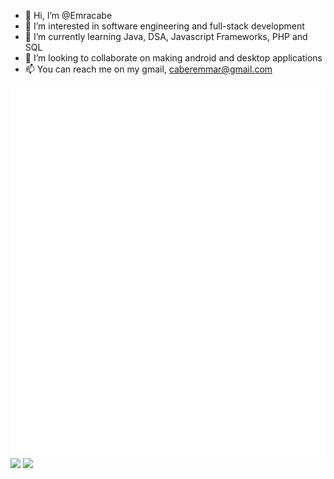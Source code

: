 - 👋 Hi, I’m @Emracabe
- 👀 I’m interested in software engineering and full-stack development
- 🌱 I’m currently learning Java, DSA, Javascript Frameworks, PHP and SQL
- 💞️ I’m looking to collaborate on making android and desktop applications
- 📫 You can reach me on my gmail, caberemmar@gmail.com

![Languages Used](https://raw.githubusercontent.com/Emracabe/github-stats/master/generated/languages.svg#gh-dark-mode-only)
![Languages Used](https://raw.githubusercontent.com/Emracabe/github-stats/master/generated/languages.svg#gh-light-mode-only)
![](https://raw.githubusercontent.com/username/github-stats/master/generated/overview.svg#gh-dark-mode-only)
![](https://raw.githubusercontent.com/username/github-stats/master/generated/overview.svg#gh-light-mode-only)
